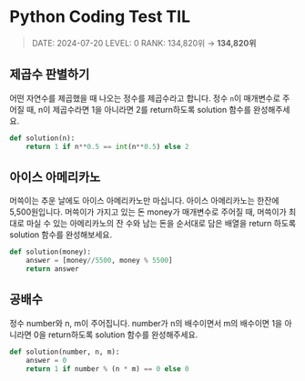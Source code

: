 #  Python Coding Test TIL
> DATE: 2024-07-20
LEVEL: 0
RANK: 134,820위 → **134,820위**


## 제곱수 판별하기
어떤 자연수를 제곱했을 때 나오는 정수를 제곱수라고 합니다. 정수 `n`이 매개변수로 주어질 때, n이 제곱수라면 1을 아니라면 2를 return하도록 solution 함수를 완성해주세요.

```python
def solution(n):
    return 1 if n**0.5 == int(n**0.5) else 2
```

## 아이스 아메리카노
머쓱이는 추운 날에도 아이스 아메리카노만 마십니다. 아이스 아메리카노는 한잔에 5,500원입니다. 머쓱이가 가지고 있는 돈 money가 매개변수로 주어질 때, 머쓱이가 최대로 마실 수 있는 아메리카노의 잔 수와 남는 돈을 순서대로 담은 배열을 return 하도록 solution 함수를 완성해보세요.
```python
def solution(money):
    answer = [money//5500, money % 5500]
    return answer
```
## 공배수
정수 number와 n, m이 주어집니다. number가 n의 배수이면서 m의 배수이면 1을 아니라면 0을 return하도록 solution 함수를 완성해주세요.
```python
def solution(number, n, m):
    answer = 0
    return 1 if number % (n * m) == 0 else 0
```